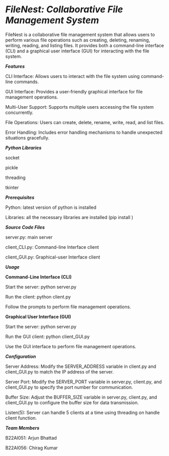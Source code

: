 # *****FileNest: Collaborative File Management System*****

FileNest is a collaborative file management system that allows users to perform various file operations such as creating, deleting, renaming, writing, reading, and listing files. It provides both a command-line interface (CLI) and a graphical user interface (GUI) for interacting with the file system.

*****Features*****

CLI Interface: Allows users to interact with the file system using command-line commands.

GUI Interface: Provides a user-friendly graphical interface for file management operations.

Multi-User Support: Supports multiple users accessing the file system concurrently.

File Operations: Users can create, delete, rename, write, read, and list files.

Error Handling: Includes error handling mechanisms to handle unexpected situations gracefully.

*****Python Libraries*****

socket

pickle

threading

tkinter

*****Prerequisites*****

Python: latest version of python is installed

Libraries: all the necessary libraries are installed (pip install <library>)


*****Source Code Files*****

server.py: main server

client_CLI.py: Command-line Interface client

client_GUI.py: Graphical-user Interface client

*****Usage*****

**Command-Line Interface (CLI)**

Start the server:
python server.py

Run the client:
python client.py

Follow the prompts to perform file management operations.

**Graphical User Interface (GUI)**

Start the server:
python server.py

Run the GUI client:
python client_GUI.py

Use the GUI interface to perform file management operations.

*****Configuration*****

Server Address: Modify the SERVER_ADDRESS variable in client.py and client_GUI.py to match the IP address of the server.

Server Port: Modify the SERVER_PORT variable in server.py, client.py, and client_GUI.py to specify the port number for communication.

Buffer Size: Adjust the BUFFER_SIZE variable in server.py, client.py, and client_GUI.py to configure the buffer size for data transmission.

Listen(5): Server can handle 5 clients at a time using threading on handle client function.

*****Team Members*****

B22AI051: Arjun Bhattad

B22AI056: Chirag Kumar
